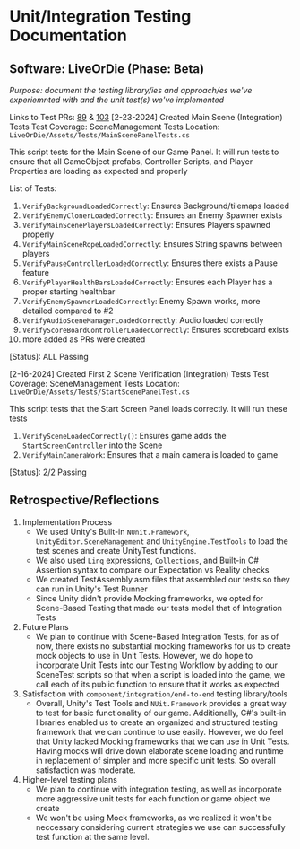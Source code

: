 # Unit/Integration Testing Documentation
## Software: LiveOrDie (Phase: Beta)
_Purpose: document the testing library/ies and approach/es we've experiemnted with and the unit test(s) we've implemented_

Links to Test PRs: [89](https://github.com/ucsb-cs148-w24/project-pj09-liveordie/pull/89) & [103](https://github.com/ucsb-cs148-w24/project-pj09-liveordie/pull/103)
[2-23-2024] Created Main Scene (Integration) Tests
Test Coverage: SceneManagement Tests
Location: `LiveOrDie/Assets/Tests/MainScenePanelTests.cs`

This script tests for the Main Scene of our Game Panel. It will run tests to ensure that all GameObject prefabs, Controller Scripts, and Player Properties are loading as expected and properly

List of Tests:
  1. `VerifyBackgroundLoadedCorrectly`: Ensures Background/tilemaps loaded
  2. `VerifyEnemyClonerLoadedCorrectly`: Ensures an Enemy Spawner exists
  3. `VerifyMainScenePlayersLoadedCorrectly`: Ensures Players spawned properly
  4. `VerifyMainSceneRopeLoadedCorrectly`: Ensures String spawns between players
  5. `VerifyPauseControllerLoadedCorrectly`: Ensures there exists a Pause feature
  6. `VerifyPlayerHealthBarsLoadedCorrectly`: Ensures each Player has a proper starting healthbar
  7. `VerifyEnemySpawnerLoadedCorrectly`: Enemy Spawn works, more detailed compared to #2
  8. `VerifyAudioSceneManagerLoadedCorrectly`: Audio loaded correctly
  9. `VerifyScoreBoardControllerLoadedCorrectly`: Ensures scoreboard exists
  10. more added as PRs were created

[Status]: ALL Passing


[2-16-2024] Created First 2 Scene Verification (Integration) Tests
Test Coverage: SceneManagement Tests 
Location: `LiveOrDie/Assets/Tests/StartScenePanelTest.cs`

This script tests that the Start Screen Panel loads correctly. It will run these tests
  1. `VerifySceneLoadedCorrectly()`: Ensures game adds the `StartScreenController` into the Scene
  2. `VerifyMainCameraWork`: Ensures that a main camera is loaded to game

[Status]: 2/2 Passing

## Retrospective/Reflections
1) Implementation Process
    - We used Unity's Built-in `NUnit.Framework`, `UnityEditor.SceneManagement` and `UnityEngine.TestTools` to load the test scenes and create UnityTest functions.
    - We also used `Linq` expressions, `Collections`, and Built-in C# Assertion syntax to compare our Expectation vs Reality checks
    - We created TestAssembly.asm files that assembled our tests so they can run in Unity's Test Runner
    - Since Unity didn't provide Mocking frameworks, we opted for Scene-Based Testing that made our tests model that of Integration Tests
3) Future Plans
    - We plan to continue with Scene-Based Integration Tests, for as of now, there exists no substantial mocking frameworks for us to create
      mock objects to use in Unit Tests. However, we do hope to incorporate Unit Tests into our Testing Workflow by adding to our SceneTest
      scripts so that when a script is loaded into the game, we call each of its public function to ensure that it works as expected 
5) Satisfaction with `component/integration/end-to-end` testing library/tools
    - Overall, Unity's Test Tools and `NUit.Framework` provides a great way to test for basic functionality of our game. Additionally, C#'s built-in
      libraries enabled us to create an organized and structured testing framework that we can continue to use easily. However, we do feel that Unity
      lacked Mocking frameworks that we can use in Unit Tests. Having mocks will drive down elaborate scene loading and runtime in replacement of
      simpler and more specific unit tests. So overall satisfaction was moderate.
7) Higher-level testing plans
    - We plan to continue with integration testing, as well as incorporate more aggressive unit tests for each function or game object we create
    - We won't be using Mock frameworks, as we realized it won't be neccessary considering current strategies we use
      can successfully test function at the same level. 
